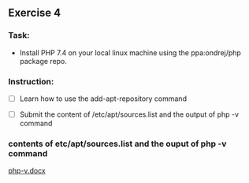 ## Exercise 4
### Task: 
* Install PHP 7.4 on your local linux machine using the ppa:ondrej/php package repo.
### Instruction:
- [ ] Learn how to use the add-apt-repository command
- [ ] Submit the content of /etc/apt/sources.list and the output of php -v command


### contents of etc/apt/sources.list and the ouput of php -v command

[php-v.docx](https://github.com/thewinifreD1/altschool-cloud-exercises/files/9628779/php-v.docx)

